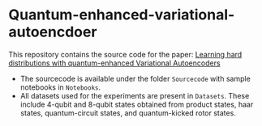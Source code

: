 # Quantum-enhanced-variational-autoencdoer
This repository contains the source code for the paper: [Learning hard distributions with quantum-enhanced Variational Autoencoders](https://arxiv.org/abs/2305.01592)

- The sourcecode is available under the folder `Sourcecode` with sample notebooks in `Notebooks`. 
- All datasets used for the experiments are present in `Datasets`. These include 4-qubit and 8-qubit states obtained from product states, haar states, quantum-circuit states, and quantum-kicked rotor states.

